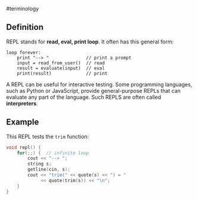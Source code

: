 #terminology

## Definition
REPL stands for **read, eval, print loop**. It often has this general form:
```
loop forever:
	print "--> "              // print a prompt
	input = read_from_user()  // read
	result = evaluate(input)  // eval
	print(result)             // print
```

A REPL can be useful for interactive testing. Some programming languages, such as Python or JavaScript, provide general-purpose REPLs that can evaluate any part of the language. Such REPLS are often called **interpreters**.

## Example
This REPL tests the `trim` function:

```cpp
void repl() {
    for(;;) {  // infinite loop
        cout << "--> ";
        string s;
        getline(cin, s);
        cout << "trim(" << quote(s) << ") = "
             << quote(trim(s)) << "\n";
    }
}
```